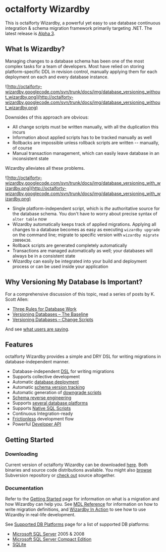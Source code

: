# octalforty Wizardby #
This is octalforty Wizardby, a powerful yet easy to use database continuous integration & schema migration framework primarily targeting .NET. The latest release is [Alpha 3](http://code.google.com/p/octalforty-wizardby/downloads/list).

## What Is Wizardby? ##

Managing changes to a database schema has been one of the most complex tasks for a team of developers. Most have relied on storing platform-specific DDL in revision control, manually applying them for each deployment on each and every database instance.

![http://octalforty-wizardby.googlecode.com/svn/trunk/docs/img/database_versioning_without_wizardby.png](http://octalforty-wizardby.googlecode.com/svn/trunk/docs/img/database_versioning_without_wizardby.png)

Downsides of this approach are obvious:

  * All change scripts must be written manually, with all the duplication this incurs
  * Information about applied scripts has to be tracked manually as well
  * Rollbacks are impossible unless rollback scripts are written -- manually, of course
  * Manual transaction management, which can easily leave database in an inconsistent state

Wizardby alleviates all these problems.

![http://octalforty-wizardby.googlecode.com/svn/trunk/docs/img/database_versioning_with_wizardby.png](http://octalforty-wizardby.googlecode.com/svn/trunk/docs/img/database_versioning_with_wizardby.png)

  * Single platform-independent script, which is _the_ authoritative source for the database schema. You don't have to worry about precise syntax of `alter table` now
  * Wizardby automatically keeps track of applied migrations. Applying all changes to a database becomes as easy as executing `wizardby upgrade` on the command line; migrate to specific version with `wizardby migrate 20090430`.
  * Rollback scripts are generated completely automatically
  * Transactions are managed automatically as well; your databases will always be in a consistent state
  * Wizardby can easily be integrated into your build and deployment process or can be used inside your application

## Why Versioning My Database Is Important? ##

For a comprehensive discussion of this topic, read a series of posts by K. Scott Allen:

  * [Three Rules for Database Work](http://odetocode.com/blogs/scott/archive/2008/01/30/three-rules-for-database-work.aspx)
  * [Versioning Databases – The Baseline](http://odetocode.com/blogs/scott/archive/2008/01/31/versioning-databases-the-baseline.aspx)
  * [Versioning Databases – Change Scripts](http://odetocode.com/blogs/scott/archive/2008/02/02/versioning-databases-change-scripts.aspx)

And see [what users are saying](Testimonials.md).

## Features ##

octalforty Wizardby provides a simple and DRY DSL for writing migrations in database-independent manner.

  * Database-independent [DSL](MdlReference.md) for writing migrations
  * Supports collective development
  * Automatic [database deployment](http://code.google.com/p/octalforty-wizardby/wiki/CommandLineReference#deploy)
  * Automatic [schema version tracking](WizardbyInAction.md)
  * Automatic generation of [downgrade scripts](WizardbyInAction.md)
  * [Schema reverse engineering](http://code.google.com/p/octalforty-wizardby/wiki/CommandLineReference#reverseengineer)
  * Supports [several database platforms](SupportedDbPlatforms.md)
  * Supports [Native SQL Scripts](NativeSqlSupportReference.md)
  * Continuous Integration-ready
  * [Frictionless](CommandLineReference.md) development flow
  * Powerful [Developer API](DeveloperApi.md)

## Getting Started ##

### Downloading ###

Current version of octalforty Wizardby can be downloaded [here](http://code.google.com/p/octalforty-wizardby/downloads/list). Both binaries and source code distributions available. You might also [browse](http://code.google.com/p/octalforty-wizardby/source/browse/) Subversion repository or [check out](http://code.google.com/p/octalforty-wizardby/source/checkout) source altogether.

### Documentation ###

Refer to the [Getting Started](GettingStarted.md) page for information on what is a migration and how Wizardby can help you. See [MDL Reference](MdlReference.md) for information on how to write migration definitions, and [Wizardby In Action](WizardbyInAction.md) to see how to use Wizardby in real-life development.

See [Supported DB Platforms](SupportedDbPlatforms.md) page for a list of supported DB platforms:

  * [Microsoft SQL Server](MicrosoftSqlServer.md) 2005 & 2008
  * [Microsoft SQL Server Compact Edition](MicrosoftSqlCe.md)
  * [SQLite](SQLite.md)